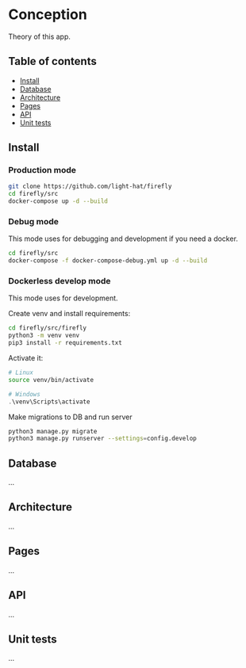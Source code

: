 # Conception

Theory of this app.

## Table of contents
* [Install](#install)
* [Database](#database)
* [Architecture](#architecture)
* [Pages](#pages)
* [API](#api)
* [Unit tests](#unit-tests)

## Install

### Production mode

```bash
git clone https://github.com/light-hat/firefly
cd firefly/src
docker-compose up -d --build
```

### Debug mode

This mode uses for debugging and development if you need a docker. 

```bash
cd firefly/src
docker-compose -f docker-compose-debug.yml up -d --build
```

### Dockerless develop mode

This mode uses for development.

Create venv and install requirements:

```bash
cd firefly/src/firefly
python3 -m venv venv
pip3 install -r requirements.txt
```

Activate it:

```bash
# Linux
source venv/bin/activate
```

```powershell
# Windows
.\venv\Scripts\activate
```

Make migrations to DB and run server

```bash
python3 manage.py migrate
python3 manage.py runserver --settings=config.develop
```

## Database
...

## Architecture
...

## Pages
...

## API
...

## Unit tests
...
